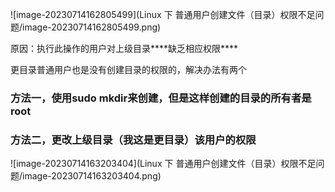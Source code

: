 ![image-20230714162805499](Linux 下 普通用户创建文件（目录）权限不足问题/image-20230714162805499.png)

原因：执行此操作的用户对上级目录***\*缺乏相应权限\****

更目录普通用户也是没有创建目录的权限的，解决办法有两个

### 方法一，使用sudo mkdir来创建，但是这样创建的目录的所有者是root

### 方法二，更改上级目录（我这是更目录）该用户的权限

![image-20230714163203404](Linux 下 普通用户创建文件（目录）权限不足问题/image-20230714163203404.png)

